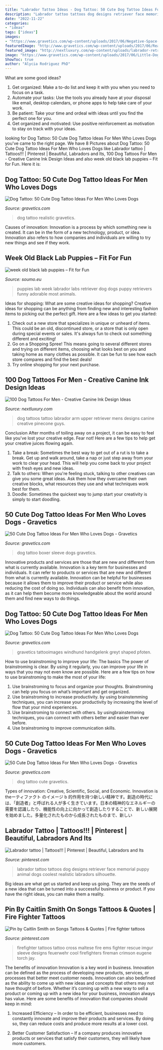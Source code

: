 ```yaml
---
title: "Labrador Tattoo Ideas - Dog Tattoo: 50 Cute Dog Tattoo Ideas For Men Who Loves Dogs"
description: "Labrador tattoo tattoos dog designs retriever face memorial puppy animal dogs coolest realistic labradors silhouette"
date: "2022-11-22"
categories:
- "ideas"
tags: ["ideas"]
images:
- "https://www.gravetics.com/wp-content/uploads/2017/06/Negative-Space-Running-Greyhound-Dog-Tattoo-On-Wrist.jpg"
featuredImage: "http://www.gravetics.com/wp-content/uploads/2017/06/Realistic-Dog-On-Arm.jpg"
featured_image: "http://nextluxury.com/wp-content/uploads/labrador-retriever-mens-upper-arm-tattoo-with-pinecone.jpg"
image: "https://www.gravetics.com/wp-content/uploads/2017/06/Little-Dog-On-Thigh.jpg"
ShowToc: true
author: "Alycia Rodriguez PhD"
---
```



What are some good ideas?
1. Get organized: Make a to-do list and keep it with you when you need to focus on a task.
2. Automate your tasks: Use the tools you already have at your disposal like email, desktop calendars, or phone apps to help take care of your work.
3. Be patient: Take your time and ordeal with ideas until you find the perfect one for you.
4. Get organized and motivated: Use positive reinforcement as motivation to stay on track with your ideas.

	

		
looking for Dog Tattoo: 50 Cute Dog Tattoo Ideas For Men Who Loves Dogs you've came to the right page. We have 8 Pictures about Dog Tattoo: 50 Cute Dog Tattoo Ideas For Men Who Loves Dogs like Labrador tattoo | Tattoos!!! | Pinterest | Beautiful, Labradors and Its, 100 Dog Tattoos For Men - Creative Canine Ink Design Ideas and also week old black lab puppies – Fit for Fun. Here it is:
		
    
## Dog Tattoo: 50 Cute Dog Tattoo Ideas For Men Who Loves Dogs

<img loading=lazy src="http://www.gravetics.com/wp-content/uploads/2017/06/Realistic-Dog-On-Arm.jpg" onerror="this.onerror=null;this.src='https://tse4.mm.bing.net/th?id=OIP.dQ7MEu42MPrDxX-gXRr7RgHaHa&amp;pid=15.1';" alt="Dog Tattoo: 50 Cute Dog Tattoo Ideas For Men Who Loves Dogs">

_Source: gravetics.com_

>dog tattoo realistic gravetics. 

	

Causes of innovation:
Innovation is a process by which something new is created. It can be in the form of a new technology, product, or idea. Innovation also refers to how companies and individuals are willing to try new things and see if they work.

    
## Week Old Black Lab Puppies – Fit For Fun

<img loading=lazy src="https://soumo.eu/wp-content/uploads/2018/05/50709/e11b163ce6ec9de6bdc18735865900ee.jpg" onerror="this.onerror=null;this.src='https://tse1.mm.bing.net/th?id=OIP.oZq981YXV73GJeiW2hS7gQHaGW&amp;pid=15.1';" alt="week old black lab puppies – Fit for Fun">

_Source: soumo.eu_

>puppies lab week labrador labs retriever dog dogs puppy retrievers funny adorable most animals. 

	

Ideas for shopping: What are some creative ideas for shopping?
Creative ideas for shopping can be anything from finding new and interesting fashion items to picking out the perfect gift. Here are a few ideas to get you started: 
1. Check out a new store that specializes in unique or unheard of items. This could be an old, discontinued store, or a store that is only open during special events or sales. It's always fun to check out something different and exciting! 
2. Go on a Shopping Spree! This means going to several different stores and trying on different items, choosing what looks best on you and taking home as many clothes as possible. It can be fun to see how each store compares and find the best deals! 
3. Try online shopping for your next purchase.

    
## 100 Dog Tattoos For Men - Creative Canine Ink Design Ideas

<img loading=lazy src="http://nextluxury.com/wp-content/uploads/labrador-retriever-mens-upper-arm-tattoo-with-pinecone.jpg" onerror="this.onerror=null;this.src='https://tse1.mm.bing.net/th?id=OIP.XFfAhCNLN3EM3BTqvkTQWQHaHa&amp;pid=15.1';" alt="100 Dog Tattoos For Men - Creative Canine Ink Design Ideas">

_Source: nextluxury.com_

>dog tattoos tattoo labrador arm upper retriever mens designs canine creative pinecone guys. 

	

Conclusion
After months of toiling away on a project, it can be easy to feel like you've lost your creative edge. Fear not! Here are a few tips to help get your creative juices flowing again.
1. Take a break: Sometimes the best way to get out of a rut is to take a break. Get up and walk around, take a nap or just step away from your work to clear your head. This will help you come back to your project with fresh eyes and new ideas.
2. Talk to others: When you're feeling stuck, talking to other creatives can give you some great ideas. Ask them how they overcame their own creative blocks, what resources they use and what techniques work best for them.
3. Doodle: Sometimes the quickest way to jump start your creativity is simply to start doodling.

    
## 50 Cute Dog Tattoo Ideas For Men Who Loves Dogs - Gravetics

<img loading=lazy src="https://www.gravetics.com/wp-content/uploads/2017/06/Boxer-Dog-Tattoo-On-Sleeve.jpg" onerror="this.onerror=null;this.src='https://tse4.mm.bing.net/th?id=OIP.dH6Gn4vrgBXxbGHdalxu8wHaHa&amp;pid=15.1';" alt="50 Cute Dog Tattoo Ideas For Men Who Loves Dogs - Gravetics">

_Source: gravetics.com_

>dog tattoo boxer sleeve dogs gravetics. 

	

Innovative products and services are those that are new and different from what is currently available.
Innovation is a key term for businesses and individuals. It can refer to products or services that are new and different from what is currently available. Innovation can be helpful for businesses because it allows them to improve their product or service while also reducing the cost of doing so. Individuals can also benefit from innovation, as it can help them become more knowledgeable about the world around them and find new ways to do things.

    
## Dog Tattoo: 50 Cute Dog Tattoo Ideas For Men Who Loves Dogs

<img loading=lazy src="https://www.gravetics.com/wp-content/uploads/2017/06/Negative-Space-Running-Greyhound-Dog-Tattoo-On-Wrist.jpg" onerror="this.onerror=null;this.src='https://tse2.mm.bing.net/th?id=OIP.80HRlj3V787HY_QHTlp_KgHaHa&amp;pid=15.1';" alt="Dog Tattoo: 50 Cute Dog Tattoo Ideas For Men Who Loves Dogs">

_Source: gravetics.com_

>gravetics tattooimages windhund handgelenk greyt shaped pfoten. 

	

How to use brainstroming to improve your life: The basics
The power of brainstroming is clear. By using it regularly, you can improve your life in ways that you may not even know are possible. Here are a few tips on how to use brainstroming to make the most of your life: 
1. Use brainstroming to focus and organize your thoughts. Brainstroming can help you focus on what’s important and get organized. 
2. Use brainstroming to increase productivity. by using brainstemming techniques, you can increase your productivity by increasing the level of flow that your mind experiences. 
3. Use brainstroming to connect with others. by usingbrainstemming techniques, you can connect with others better and easier than ever before. 
4. Use brainstroming to improve communication skills.

    
## 50 Cute Dog Tattoo Ideas For Men Who Loves Dogs - Gravetics

<img loading=lazy src="https://www.gravetics.com/wp-content/uploads/2017/06/Little-Dog-On-Thigh.jpg" onerror="this.onerror=null;this.src='https://tse4.mm.bing.net/th?id=OIP.UHAwLN_W7hnHmaTiFNK-AAHaIs&amp;pid=15.1';" alt="50 Cute Dog Tattoo Ideas For Men Who Loves Dogs - Gravetics">

_Source: gravetics.com_

>dog tattoo cute gravetics. 

	

Types of innovation: Creative, Scientific, Social, and Economic.
Innovation is theーティファクト のイメージ b 的作用を持つ新しい精神です。創造の時代には、「創造者」と呼ばれる人が多く生きています。日本の精神的なエネルギーの需要を認識したり、機能性の向上に向かって創造したりすることで、新しい展開を始めました。多量化されたものから成長されたものまで、新しい

    
## Labrador Tattoo | Tattoos!!! | Pinterest | Beautiful, Labradors And Its

<img loading=lazy src="https://s-media-cache-ak0.pinimg.com/736x/66/ef/18/66ef185e369377e7202235a7b9f0135c.jpg" onerror="this.onerror=null;this.src='https://tse2.mm.bing.net/th?id=OIP.tAnfjP67YnC8OJEzYR-bkAHaJB&amp;pid=15.1';" alt="Labrador tattoo | Tattoos!!! | Pinterest | Beautiful, Labradors and Its">

_Source: pinterest.com_

>labrador tattoo tattoos dog designs retriever face memorial puppy animal dogs coolest realistic labradors silhouette. 

	

Big ideas are what get us started and keep us going. They are the seeds of a new idea that can be turned into a successful business or product. If you have the right ideas, you can make them a reality.

    
## Pin By Caitlin Smith On Songs Tattoos &amp; Quotes | Fire Fighter Tattoos

<img loading=lazy src="https://i.pinimg.com/originals/aa/fe/a4/aafea4baf9eea39119647da6fb66978f.jpg" onerror="this.onerror=null;this.src='https://tse4.mm.bing.net/th?id=OIP.kCGGTB8o2lKXy0_kO2j1_AHaJ4&amp;pid=15.1';" alt="Pin by Caitlin Smith on Songs Tattoos &amp; Quotes | Fire fighter tattoos">

_Source: pinterest.com_

>firefighter tattoos tattoo cross maltese fire ems fighter rescue imgur sleeve designs feuerwehr cool firefighters fireman crimson eugene torch jay. 

	

The benefits of innovation
Innovation is a key word in business. Innovation can be defined as the process of developing new products, services, or processes that better meet customer needs. Innovation can also bedefined as the ability to come up with new ideas and concepts that others may not have thought of before. Whether it’s coming up with a new way to sell a product or coming up with a new idea for your business, innovation always has value. Here are some benefits of innovation that companies should keep in mind: 
1) Increased Efficiency – In order to be efficient, businesses need to constantly innovate and improve their products and services. By doing so, they can reduce costs and produce more results at a lower cost. 

2) Better Customer Satisfaction – If a company produces innovative products or services that satisfy their customers, they will likely have more customers.

